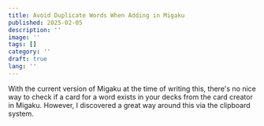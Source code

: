 ```yaml
---
title: Avoid Duplicate Words When Adding in Migaku
published: 2025-02-05
description: ''
image: ''
tags: []
category: ''
draft: true 
lang: ''
---
```


With the current version of Migaku at the time of writing this, there's no nice way to check if a card for a word exists in your decks from the card creator in Migaku. However, I discovered a great way around this via the clipboard system.

